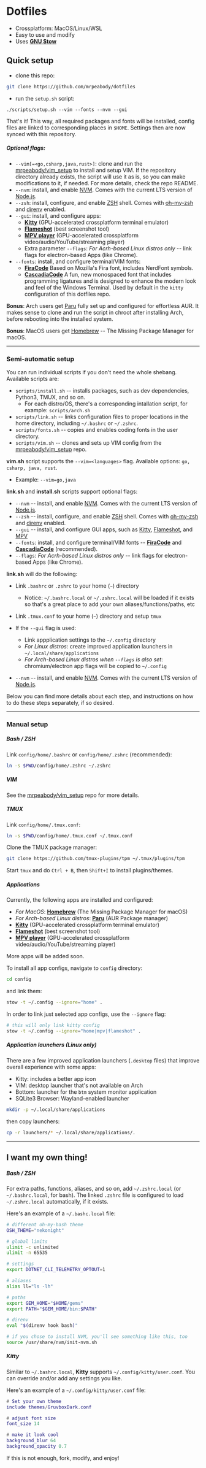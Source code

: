 # Dotfiles

- Crossplatform: MacOS/Linux/WSL
- Easy to use and modify
- Uses [**GNU Stow**](https://www.gnu.org/software/stow/)

## Quick setup

- clone this repo:

```bash
git clone https://github.com/mrpeabody/dotfiles
```

- run the `setup.sh` script:

```
./scripts/setup.sh --vim --fonts --nvm --gui 
```

That's it! This way, all required packages and fonts will be installed, config files are linked
to corresponding places in `$HOME`. Settings then are now synced with this repository.

##### Optional flags:

- `--vim[=<go,csharp,java,rust>]`: clone and run the [mrpeabody/vim_setup](https://github.com/mrpeabody/vim_setup) 
  to install and setup VIM. If the repository directory already exists, the script will use it as is, so you can make
  modifications to it, if needed. For more details, check the repo README.
- `--nvm`: install, and enable [NVM](https://github.com/nvm-sh/nvm?tab=readme-ov-file#intro). 
  Comes with the current LTS version of [Node.js](https://nodejs.org/en/).
- `--zsh`: install, configure, and enable [ZSH](https://en.wikipedia.org/wiki/Z_shell) shell. 
  Comes with [oh-my-zsh](https://ohmyz.sh/) and [direnv](https://direnv.net/) enabled.
- `--gui`: install, and configure apps: 
  - [**Kitty**](https://sw.kovidgoyal.net/kitty/) (GPU-accelerated crossplatform terminal emulator)
  - [**Flameshot**](https://flameshot.org/) (best screenshot tool)
  - [**MPV player**](https://mpv.io/) (GPU-accelerated crossplatform video/audio/YouTube/streaming player)
  - Extra parameter `--flags`: *For Acrh-based Linux distros only* -- link flags for electron-based Apps (like Chrome). 
- `--fonts`: install, and configure terminal/VIM fonts: 
  - [**FiraCode**](https://www.programmingfonts.org/#firacode) Based on Mozilla's Fira font, includes NerdFont symbols.
  - [**CascadiaCode**](https://www.programmingfonts.org/#cascadia-code) A fun, new monospaced font that includes
    programming ligatures and is designed to enhance the modern look and feel of the Windows Terminal.
    Used by default in the `kitty` configuration of this dotfiles repo.


**Bonus**: Arch users get [Paru](https://github.com/Morganamilo/paru) fully set up and configured for effortless AUR. 
It makes sense to clone and run the script in chroot after installing Arch, before rebooting into the installed system.

**Bonus**: MacOS users get [Homebrew](https://brew.sh/) -- The Missing Package Manager for macOS.


---
### Semi-automatic setup

You can run individual scripts if you don't need the whole shebang. Available scripts are:

- `scripts/install.sh` -- installs packages, such as dev dependencies, Python3, TMUX, and so on.
  - For each distro/OS, there's a corresponding intallation script, for example: `scripts/arch.sh`
- `scripts/link.sh` -- links configuration files to proper locations in the home directory, including `~/.bashrc` or `~/.zshrc`.
- `scripts/fonts.sh` -- copies and enables coding fonts in the user directory.
- `scripts/vim.sh` -- clones and sets up VIM config from the [mrpeabody/vim_setup](https://github.com/mrpeabody/vim_setup) repo.

**vim\.sh** script supports the `--vim=<languages>` flag. Available options: `go, csharp, java, rust`. 
  - Example: `--vim=go,java`

**link\.sh** and **install\.sh** scripts support optional flags:

- `--nvm` -- install, and enable [NVM](https://github.com/nvm-sh/nvm?tab=readme-ov-file#intro). 
  Comes with the current LTS version of [Node.js](https://nodejs.org/en/).
- `--zsh` -- install, configure, and enable [ZSH](https://en.wikipedia.org/wiki/Z_shell) shell. 
  Comes with [oh-my-zsh](https://ohmyz.sh/) and [direnv](https://direnv.net/) enabled.
- `--gui` -- install, and configure GUI apps, such as [Kitty](https://sw.kovidgoyal.net/kitty/),
  [Flameshot](https://flameshot.org/), and [MPV](https://mpv.io/)
- `--fonts`: install, and configure terminal/VIM fonts -- [**FiraCode**](https://www.programmingfonts.org/#firacode) and
  [**CascadiaCode**](https://www.programmingfonts.org/#cascadia-code) (recommended).
- `--flags`: *For Acrh-based Linux distros only* -- link flags for electron-based Apps (like Chrome). 

**link\.sh** will do the following:

- Link `.bashrc` or `.zshrc` to your home (`~`) directory
  - Notice: `~/.bashrc.local` or `~/.zshrc.local` will be loaded if it exists so that's a great place
    to add your own aliases/functions/paths, etc
- Link `.tmux.conf` to your home (`~`) directory and setup `tmux`
- If the `--gui` flag is used:
  - Link appplication settings to the `~/.config` directory
  - *For Linux distros*: create improved application launchers in `~/.local/share/applications`
  - *For Arch-based Linux distros when `--flags` is also set*: chromium/electron app flags will be copied to `~/.config`

- `--nvm` -- install, and enable [NVM](https://github.com/nvm-sh/nvm?tab=readme-ov-file#intro). 
  Comes with the current LTS version of [Node.js](https://nodejs.org/en/).

Below you can find more details about each step, and instructions on how to do these steps separately,
if so desired.


---
### Manual setup

##### Bash / ZSH

Link `config/home/.bashrc` or `config/home/.zshrc` (recommended):

```bash
ln -s $PWD/config/home/.zshrc ~/.zshrc
```


##### VIM

See the [mrpeabody/vim_setup](https://github.com/mrpeabody/vim_setup) repo for more details.


##### TMUX

Link `config/home/.tmux.conf`:

```bash
ln -s $PWD/config/home/.tmux.conf ~/.tmux.conf
```

Clone the TMUX package manager:

```bash
git clone https://github.com/tmux-plugins/tpm ~/.tmux/plugins/tpm
```

Start `tmux` and do `Ctrl + B`, then `Shift+I` to install plugins/themes.


##### Applications

Currently, the following apps are installed and configured:

- *For MacOS*: [**Homebrew**](https://brew.sh/) (The Missing Package Manager for macOS)
- *For Arch-based Linux distros*: [**Paru**](https://github.com/Morganamilo/paru) (AUR Package manager)
- [**Kitty**](https://sw.kovidgoyal.net/kitty/) (GPU-accelerated crossplatform terminal emulator)
- [**Flameshot**](https://flameshot.org/) (best screenshot tool)
- [**MPV player**](https://mpv.io/) (GPU-accelerated crossplatform video/audio/YouTube/streaming player)

More apps will be added soon.

To install all app configs, navigate to `config` directory:

```bash
cd config
```

and link them:

```bash
stow -t ~/.config --ignore="home" .
```

In order to link just selected app configs, use the `--ignore` flag:

```bash
# this will only link kitty config
stow -t ~/.config --ignore="home|mpv|flameshot" .
```


##### Application launchers (Linux only)

There are a few improved application launchers (`.desktop` files) that improve overall experience with some apps:

- Kitty: includes a better app icon
- VIM: desktop launcher that's not available on Arch
- Bottom: launcher for the `btm` system monitor application
- SQLite3 Browser: Wayland-enabled launcher

```bash
mkdir -p ~/.local/share/applications
```

then copy launchers:

```bash
cp -r launchers/* ~/.local/share/applications/.
```
---

## I want my own thing!


##### Bash / ZSH

For extra paths, functions, aliases, and so on, add `~/.zshrc.local` (or `~/.bashrc.local`, for bash). 
The linked `.zshrc` file is configured to load `~/.zshrc.local` automatically, if it exists.

Here's an example of a `~/.bashc.local` file:

```bash
# different oh-my-bash theme
OSH_THEME="nekonight"

# global limits
ulimit -c unlimited
ulimit -n 65535

# settings
export DOTNET_CLI_TELEMETRY_OPTOUT=1

# aliases
alias ll="ls -lh"

# paths
export GEM_HOME="$HOME/gems"
export PATH="$GEM_HOME/bin:$PATH"

# direnv
eval "$(direnv hook bash)"

# if you chose to install NVM, you'll see something like this, too
source /usr/share/nvm/init-nvm.sh
```

##### Kitty

Similar to `~/.bashrc.local`, **Kitty** supports `~/.config/kitty/user.conf`. You can override and/or add any
settings you like. 

Here's an example of a `~/.config/kitty/user.conf` file:

```lua
# Set your own theme
include themes/GruvboxDark.conf

# adjust font size
font_size 14

# make it look cool
background_blur 64
background_opacity 0.7
```

If this is not enough, fork, modify, and enjoy!

